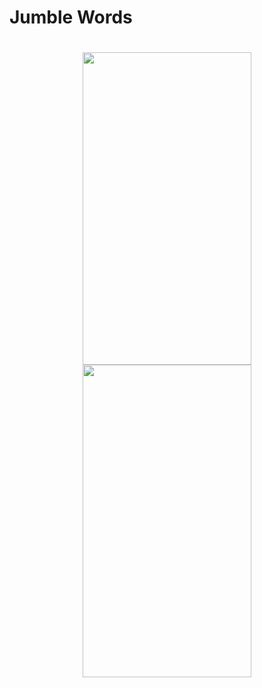 # Jumble Words

<h1 align="center">
  <img width="270" height="500" src="https://github.com/JustArepo/Jumble-Words/assets/163036582/bd5250f6-2ab4-4c17-88a2-2890e5b324c1">
  <img width="270" height="500" src="https://github.com/JustArepo/Jumble-Words/assets/163036582/9bb4fffb-c296-4a19-98de-13e087183cc1">

</h1>
